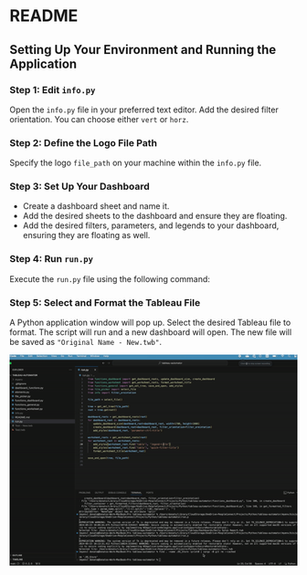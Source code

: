 # README

## Setting Up Your Environment and Running the Application


### Step 1: Edit `info.py`

Open the `info.py` file in your preferred text editor. Add the desired filter orientation. You can choose either `vert` or `horz`.

### Step 2: Define the Logo File Path

Specify the logo `file_path` on your machine within the `info.py` file.

### Step 3: Set Up Your Dashboard

- Create a dashboard sheet and name it.
- Add the desired sheets to the dashboard and ensure they are floating.
- Add the desired filters, parameters, and legends to your dashboard, ensuring they are floating as well.

### Step 4: Run `run.py`

Execute the `run.py` file using the following command:


### Step 5: Select and Format the Tableau File

A Python application window will pop up. Select the desired Tableau file to format. The script will run and a new dashboard will open. The new file will be saved as `"Original Name - New.twb"`.

![Alt Text](instructions.gif)